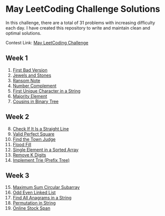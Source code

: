 # May LeetCoding Challenge Solutions

In this challenge, there are a total of 31 problems with increasing difficulty each day. I have created this repository to write and maintain clean and optimal solutions. 

Contest Link: [May LeetCoding Challenge](https://leetcode.com/explore/challenge/card/may-leetcoding-challenge/)

## Week 1

1. [First Bad Version](https://github.com/Piyush-Karira/LeetCoding-Challenge/tree/master/May-LeetCoding-Challenge/Week-1/Day-1)
2. [Jewels and Stones](https://github.com/Piyush-Karira/LeetCoding-Challenge/tree/master/May-LeetCoding-Challenge/Week-1/Day-2)
3. [Ransom Note](https://github.com/Piyush-Karira/LeetCoding-Challenge/tree/master/May-LeetCoding-Challenge/Week-1/Day-3)
4. [Number Complement](https://github.com/Piyush-Karira/LeetCoding-Challenge/tree/master/May-LeetCoding-Challenge/Week-1/Day-4)
5. [First Unique Character in a String](https://github.com/Piyush-Karira/LeetCoding-Challenge/tree/master/May-LeetCoding-Challenge/Week-1/Day-5)
6. [Majority Element](https://github.com/Piyush-Karira/LeetCoding-Challenge/tree/master/May-LeetCoding-Challenge/Week-1/Day-6)
7. [Cousins in Binary Tree](https://github.com/Piyush-Karira/LeetCoding-Challenge/tree/master/May-LeetCoding-Challenge/Week-1/Day-7)

## Week 2
8. [Check If It Is a Straight Line](https://github.com/Piyush-Karira/LeetCoding-Challenge/tree/master/May-LeetCoding-Challenge/Week-2/Day-8)
9. [Valid Perfect Square](https://github.com/Piyush-Karira/LeetCoding-Challenge/tree/master/May-LeetCoding-Challenge/Week-2/Day-9)
10. [Find the Town Judge](https://github.com/Piyush-Karira/LeetCoding-Challenge/tree/master/May-LeetCoding-Challenge/Week-2/Day-10)
11. [Flood Fill](https://github.com/Piyush-Karira/LeetCoding-Challenge/tree/master/May-LeetCoding-Challenge/Week-2/Day-11)  
12. [Single Element in a Sorted Array](https://github.com/Piyush-Karira/LeetCoding-Challenge/tree/master/May-LeetCoding-Challenge/Week-2/Day-12)  
13. [Remove K Digits](https://github.com/Piyush-Karira/LeetCoding-Challenge/tree/master/May-LeetCoding-Challenge/Week-2/Day-13)
14. [Implement Trie (Prefix Tree)](https://github.com/Piyush-Karira/LeetCoding-Challenge/tree/master/May-LeetCoding-Challenge/Week-2/Day-14)

## Week 3
15. [Maximum Sum Circular Subarray](https://github.com/Piyush-Karira/LeetCoding-Challenge/tree/master/May-LeetCoding-Challenge/Week-3/Day-15)  
16. [Odd Even Linked List](https://github.com/Piyush-Karira/LeetCoding-Challenge/tree/master/May-LeetCoding-Challenge/Week-3/Day-16)  
17. [Find All Anagrams in a String](https://github.com/Piyush-Karira/LeetCoding-Challenge/tree/master/May-LeetCoding-Challenge/Week-3/Day-17)  
18. [Permutation in String](https://github.com/Piyush-Karira/LeetCoding-Challenge/tree/master/May-LeetCoding-Challenge/Week-3/Day-18)  
19. [Online Stock Span](https://github.com/Piyush-Karira/LeetCoding-Challenge/tree/master/May-LeetCoding-Challenge/Week-3/Day-19)  
